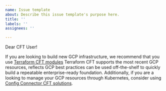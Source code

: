 ```yaml
---
name: Issue template
about: Describe this issue template's purpose here.
title: ''
labels: ''
assignees: ''

---
```


Dear CFT User! 

If you are looking to build new GCP infrastructure, we recommend that you use [Terraform CFT modules](https://github.com/GoogleCloudPlatform/cloud-foundation-toolkit/blob/master/docs/terraform.md)
Terraform CFT supports the most recent GCP resources, reflects GCP best practices can be used off-the-shelf to quickly build a repeatable enterprise-ready foundation.
Additionally, if you are a looking to manage your GCP resources through Kubernetes, consider using [Config Connector CFT solutions](https://github.com/GoogleCloudPlatform/cloud-foundation-toolkit/tree/master/config-connector/solutions).
